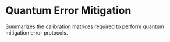 # Quantum Error Mitigation
Summarizes the calibration matrices required to perform quantum mitigation error protocols.
